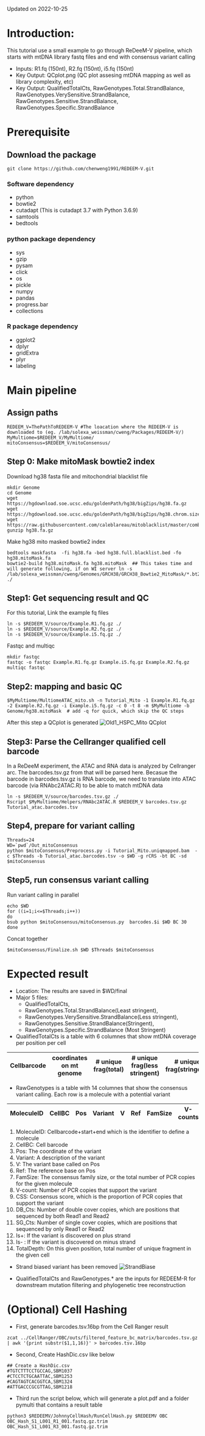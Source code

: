 Updated on 2022-10-25
# Introduction:
This tutorial use a small example to go through ReDeeM-V pipeline, which starts with mtDNA library fastq files and end with consensus variant calling 
- Inputs: R1.fq (150nt), R2.fq (150nt), i5.fq (150nt)
- Key Output: QCplot.png (QC plot assesing mtDNA mapping as well as library complexity, etc)
- Key Output: QualifiedTotalCts, RawGenotypes.Total.StrandBalance, RawGenotypes.VerySensitive.StrandBalance, RawGenotypes.Sensitive.StrandBalance, RawGenotypes.Specific.StrandBalance
            

# Prerequisite 

## Download the package
```console
git clone https://github.com/chenweng1991/REDEEM-V.git
```

### Software dependency 
- python
- bowtie2
- cutadapt (This is cutadapt 3.7 with Python 3.6.9)
- samtools
- bedtools

### python package dependency
- sys
- gzip
- pysam
- click
- os
- pickle
- numpy
- pandas
- progress.bar
- collections

### R package dependency
- ggplot2
- dplyr
- gridExtra
- plyr
- labeling

# Main pipeline
## Assign paths
```console
REDEEM_V=ThePathToREDEEM-V #The loacation where the REDEEM-V is downloaded to (eg. /lab/solexa_weissman/cweng/Packages/REDEEM-V/)
MyMultiome=$REDEEM_V/MyMultiome/
mitoConsensus=$REDEEM_V/mitoConsensus/
```
## Step 0: Make mitoMask bowtie2 index
Download hg38 fasta file and mitochondrial blacklist file 
```console
mkdir Genome
cd Genome
wget https://hgdownload.soe.ucsc.edu/goldenPath/hg38/bigZips/hg38.fa.gz 
wget https://hgdownload.soe.ucsc.edu/goldenPath/hg38/bigZips/hg38.chrom.sizes
wget https://raw.githubusercontent.com/caleblareau/mitoblacklist/master/combinedBlacklist/hg38.full.blacklist.bed
gunzip hg38.fa.gz
```
Make hg38 mito masked bowtie2 index
```console
bedtools maskfasta  -fi hg38.fa -bed hg38.full.blacklist.bed -fo hg38.mitoMask.fa
bowtie2-build hg38.mitoMask.fa hg38.mitoMask  ## This takes time and will generate following, if on WI server ln -s /lab/solexa_weissman/cweng/Genomes/GRCH38/GRCH38_Bowtie2_MitoMask/*.bt2 ./
```

## Step1: Get sequencing result and QC 
For this tutorial, Link the example fq files
```console
ln -s $REDEEM_V/source/Example.R1.fq.gz ./
ln -s $REDEEM_V/source/Example.R2.fq.gz ./
ln -s $REDEEM_V/source/Example.i5.fq.gz ./
```
Fastqc and multiqc
```console
mkdir fastqc
fastqc -o fastqc Example.R1.fq.gz Example.i5.fq.gz Example.R2.fq.gz
multiqc fastqc
```
## Step2: mapping and basic QC
```console
$MyMultiome/MultiomeATAC_mito.sh -n Tutorial_Mito -1 Example.R1.fq.gz -2 Example.R2.fq.gz -i Example.i5.fq.gz -c 0 -t 8 -m $MyMultiome -b Genome/hg38.mitoMask  # add -q for quick, which skip the QC steps
```
After this step a QCplot is generated
![Old1_HSPC_Mito QCplot](https://user-images.githubusercontent.com/43254272/198318936-1c7f1f4b-c203-4b93-8997-b1d82adc3b62.png)

## Step3: Parse the Cellranger qualified cell barcode
In a ReDeeM experiment, the ATAC and RNA data is analyzed by Cellranger arc. The barcodes.tsv.gz from that will be parsed here.
Becasue the barcode in barcodes.tsv.gz is RNA barcode, we need to translate into ATAC barcode (via RNAbc2ATAC.R) to be able to match mtDNA data
```console
ln -s $REDEEM_V/source/barcodes.tsv.gz ./
Rscript $MyMultiome/Helpers/RNAbc2ATAC.R $REDEEM_V barcodes.tsv.gz Tutorial_atac.barcodes.tsv
```
## Step4, prepare for variant calling
```console
Threads=24
WD=`pwd`/Out_mitoConsensus
python $mitoConsensus/Preprocess.py -i Tutorial_Mito.uniqmapped.bam  -c $Threads -b Tutorial_atac.barcodes.tsv -o $WD -g rCRS -bt BC -sd $mitoConsensus
```
## Step5, run consensus variant calling
Run variant calling in parallel
```console
echo $WD
for ((i=1;i<=$Threads;i++))
do
bsub python $mitoConsensus/mitoConsensus.py  barcodes.$i $WD BC 30
done
```
Concat together
```console
$mitoConsensus/Finalize.sh $WD $Threads $mitoConsensus
```

# Expected result
- Location: The results are saved in $WD/final
- Major 5 files: 
  - QualifiedTotalCts, 
  - RawGenotypes.Total.StrandBalance(Least stringent), 
  - RawGenotypes.VerySensitive.StrandBalance(Less stringent), 
  - RawGenotypes.Sensitive.StrandBalance(Stringent), 
  - RawGenotypes.Specific.StrandBalance (Most Stringent)
- QualifiedTotalCts is a table with 6 columnes that show mtDNA coverage per position per cell

| Cellbarcode| coordinates on mt genome|# unique frag(total)|# unique frag(less stringent)|# unique frag(stringent)|# unique frag(very stringent)|
| ------------- |----------------------|--------------------|-----------------------------|------------------------|-----------------------------|

- RawGenotypes is a table with 14 columnes that show the consensus variant calling.  Each row is a molecule with a potential variant

|MoleculeID | CellBC | Pos | Variant | V | Ref | FamSize | V-counts | CSS | DB_Cts | SG_Cts | Is+ | Is- | TotalDepth|
|-----------|--------|-----|--------|---------|----------|---------|---------|-----|--------|---------|-----|-----|-----------|

1. MoleculeID: Cellbarcode+start+end which is the identifier to define a molecule
2. CellBC: Cell barcode
3. Pos: The coordinate of the variant
4. Variant: A description of the variant
5. V: The variant base called on Pos
6. Ref: The reference base on Pos
7. FamSize: The consensus family size, or the total number of PCR copies for the given molecule
8. V-count: Number of PCR copies that support the variant
9. CSS: Consensus score, which is the proportion of PCR copies that support the variant
10. DB_Cts: Number of double cover copies, which are positions that sequenced by both Read1 and Read2
11. SG_Cts: Number of single cover copies, which are positions that sequenced by only Read1 or Read2
12. Is+: If the variant is discovered on plus strand
13. Is- : If the variant is discovered on minus strand
14. TotalDepth: On this given position, total number of unique fragment in the given cell

- Strand biased variant has been removed 
![StrandBiase](https://user-images.githubusercontent.com/43254272/198328824-40977739-6fdf-4813-9461-9c5bee18d53a.png)

- QualifiedTotalCts and RawGenotypes.* are the inputs for REDEEM-R for downstream mutation filtering and phylogenetic tree reconstruction


# (Optional) Cell Hashing

- First, generate barcodes.tsv.16bp from the Cell Ranger result
```
zcat ../CellRanger/OBC/outs/filtered_feature_bc_matrix/barcodes.tsv.gz | awk '{print substr($1,1,16)}' > barcodes.tsv.16bp
```
- Second, Create HashDic.csv like below
```
## Create a HashDic.csv
#TGTCTTTCCTGCCAG,SBM1037
#CTCCTCTGCAATTAC,SBM1253
#CAGTAGTCACGGTCA,SBM1324
#ATTGACCCGCGTTAG,SBM1218
```
- Third run the script below, which will generate a plot.pdf and a folder pymulti that contains a result table
```
python3 $REDEEMV/JohnnyCellHash/RunCellHash.py $REDEEMV OBC OBC_Hash_S1_L001_R1_001.fastq.gz.trim OBC_Hash_S1_L001_R3_001.fastq.gz.trim
```
